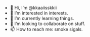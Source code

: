 - 👋 Hi, I’m @kkaaiisskkii
- 👀 I’m interested in interests.
- 🌱 I’m currently learning things.
- 💞️ I’m looking to collaborate on stuff.
- 📫 How to reach me: smoke sigals.

<!---
kkaaiisskkii/kkaaiisskkii is a ✨ special ✨ repository because its `README.md` (this file) appears on your GitHub profile.
You can click the Preview link to take a look at your changes.
--->
